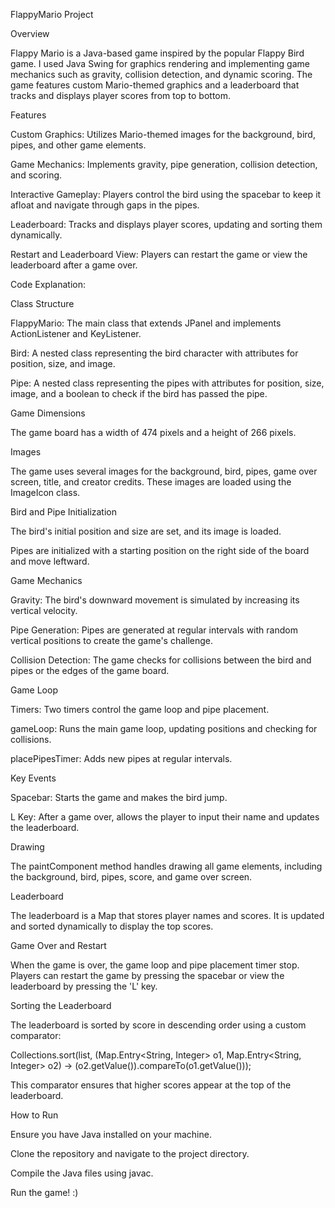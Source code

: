 FlappyMario Project

Overview

Flappy Mario is a Java-based game inspired by the popular Flappy Bird game. 
I used Java Swing for graphics rendering and implementing game mechanics such as gravity, collision detection, and dynamic scoring. 
The game features custom Mario-themed graphics and a leaderboard that tracks and displays player scores from top to bottom.


Features


Custom Graphics: Utilizes Mario-themed images for the background, bird, pipes, and other game elements.

Game Mechanics: Implements gravity, pipe generation, collision detection, and scoring.

Interactive Gameplay: Players control the bird using the spacebar to keep it afloat and navigate through gaps in the pipes.

Leaderboard: Tracks and displays player scores, updating and sorting them dynamically.

Restart and Leaderboard View: Players can restart the game or view the leaderboard after a game over.


Code Explanation:


Class Structure


FlappyMario: The main class that extends JPanel and implements ActionListener and KeyListener.

Bird: A nested class representing the bird character with attributes for position, size, and image.

Pipe: A nested class representing the pipes with attributes for position, size, image, and a boolean to check if the bird has passed the pipe.


Game Dimensions


The game board has a width of 474 pixels and a height of 266 pixels.


Images


The game uses several images for the background, bird, pipes, game over screen, title, and creator credits. These images are loaded using the ImageIcon class.


Bird and Pipe Initialization


The bird's initial position and size are set, and its image is loaded.

Pipes are initialized with a starting position on the right side of the board and move leftward.


Game Mechanics


Gravity: The bird's downward movement is simulated by increasing its vertical velocity.

Pipe Generation: Pipes are generated at regular intervals with random vertical positions to create the game's challenge.

Collision Detection: The game checks for collisions between the bird and pipes or the edges of the game board.


Game Loop

Timers: Two timers control the game loop and pipe placement.

gameLoop: Runs the main game loop, updating positions and checking for collisions.

placePipesTimer: Adds new pipes at regular intervals.


Key Events

Spacebar: Starts the game and makes the bird jump.

L Key: After a game over, allows the player to input their name and updates the leaderboard.


Drawing

The paintComponent method handles drawing all game elements, including the background, bird, pipes, score, and game over screen.


Leaderboard

The leaderboard is a Map that stores player names and scores. It is updated and sorted dynamically to display the top scores.


Game Over and Restart


When the game is over, the game loop and pipe placement timer stop. Players can restart the game by pressing the spacebar or view the leaderboard by pressing the 'L' key.


Sorting the Leaderboard


The leaderboard is sorted by score in descending order using a custom comparator:

Collections.sort(list, (Map.Entry<String, Integer> o1, Map.Entry<String, Integer> o2) -> (o2.getValue()).compareTo(o1.getValue()));

This comparator ensures that higher scores appear at the top of the leaderboard.


How to Run


Ensure you have Java installed on your machine.

Clone the repository and navigate to the project directory.

Compile the Java files using javac.

Run the game! :)
